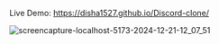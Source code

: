 Live Demo: https://disha1527.github.io/Discord-clone/

![screencapture-localhost-5173-2024-12-21-12_07_51](https://github.com/user-attachments/assets/b892e47a-3301-4de5-a0b2-d58a45b05953)
